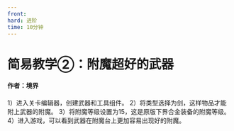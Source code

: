 ```yaml
---
front: 
hard: 进阶
time: 10分钟
---
```


# 简易教学②：附魔超好的武器



#### 作者：境界



1）进入关卡编辑器，创建武器和工具组件。
2）将类型选择为剑，这样物品才能附上武器的附魔。
3）将附魔等级设置为15，这是原版下界合金装备的附魔等级。
4）进入游戏，可以看到武器在附魔台上更加容易出现好的附魔。